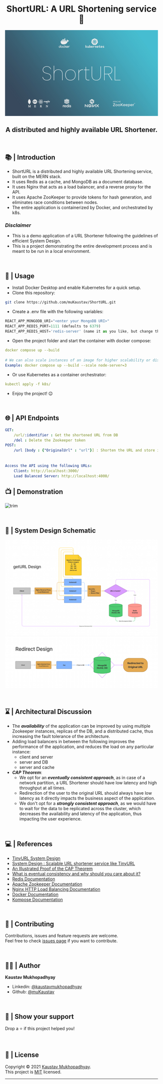 <h1 align="center">ShortURL: A URL Shortening service 🔗</h1>
<p align = center>
    <img alt="Project Logo" src="https://raw.githubusercontent.com/muKaustav/ShortURL/master/client/src/assets/images/shorurl.jpg" target="_blank" />
</p>
<h2 align='center'>A distributed and highly available URL Shortener.</h2><br/>

## 📚 | Introduction

- ShortURL is a distributed and highly available URL Shortening service, built on the MERN stack.
- It uses Redis as a cache, and MongoDB as a document database.
- It uses Nginx that acts as a load balancer, and a reverse proxy for the API.
- It uses Apache ZooKeeper to provide tokens for hash generation, and eliminates race conditions between nodes.
- The entire application is containerized by Docker, and orchestrated by k8s.

### _**Disclaimer**_

- This is a demo application of a URL Shortener following the guidelines of efficient System Design.
- This is a project demonstrating the entire development process and is meant to be run in a local environment.

<br/>

## 🚀 | Usage

- Install Docker Desktop and enable Kubernetes for a quick setup.
- Clone this repository:<br>

```sh
git clone https://github.com/muKaustav/ShortURL.git
```

- Create a .env file with the following variables:

```js
REACT_APP_MONGODB_URI="<enter your MongoDB URI>"
REACT_APP_REDIS_PORT=1111 (defaults to 6379)
REACT_APP_REDIS_HOST='redis-server' (name it as you like, but change the same in the docker-compose.yml file)
```

- Open the project folder and start the container with docker compose:<br>

```yml
docker compose up --build

# We can also scale instances of an image for higher scalability or distribution.
Example: docker compose up --build --scale node-server=3
```

- Or use Kubernetes as a container orchestrator:<br>

```yml
kubectl apply -f k8s/
```

- Enjoy the project! 😉

<br/>

## 🌐 | API Endpoints

```yml
GET:
    /url/:identifier : Get the shortened URL from DB
    /del : Delete the Zookeeper token
POST:
    /url [body : {"OriginalUrl" : "url"}] : Shorten the URL and store in DB


Access the API using the following URLs:
    Client: http://localhost:3000/
    Load Balanced Server: http://localhost:4000/
```

## 📺 | Demonstration

<p align = center>
    
![trim](https://user-images.githubusercontent.com/50882624/154680953-a41c84e3-6512-4fdf-8b3c-b8856f3c5842.gif)

</p>

<br/>

## 📘 | System Design Schematic

<p align = center>
    <img alt="getURL" src="https://raw.githubusercontent.com/muKaustav/ShortURL/master/client/src/assets/images/getURLs.png" target="_blank" />
    <img alt="redirect" src="https://raw.githubusercontent.com/muKaustav/ShortURL/master/client/src/assets/images/redirect.png" target="_blank" />
</p>

<br/>

## ⌛ | Architectural Discussion

- The _**availability**_ of the application can be improved by using multiple Zookeeper instances, replicas of the DB, and a distributed cache, thus increasing the fault tolerance of the architecture.
- Adding load balancers in between the following improves the performance of the application, and reduces the load on any particular instance:
  - client and server
  - server and DB
  - server and cache
- _**CAP Theorem**_:
  - We opt for an _**eventually consistent approach**_, as in case of a network partition, a URL Shortener should have low latency and high throughput at all times. <br/>
  - Redirection of the user to the original URL should always have low latency as it directly impacts the business aspect of the application.
  - We don't opt for a _**strongly consistent approach**_, as we would have to wait for the data to be replicated across the cluster, which decreases the availability and latency of the application, thus impacting the user experience.

<br/>

## 💻 | References

- [TinyURL System Design](https://www.codekarle.com/system-design/TinyUrl-system-design.html)
- [System Design : Scalable URL shortener service like TinyURL](https://medium.com/@sandeep4.verma/system-design-scalable-url-shortener-service-like-tinyurl-106f30f23a82)
- [An Illustrated Proof of the CAP Theorem](https://mwhittaker.github.io/blog/an_illustrated_proof_of_the_cap_theorem/)
- [What is eventual consistency and why should you care about it?](https://www.keboola.com/blog/eventual-consistency)
- [Redis Documentation](https://redis.io/documentation)
- [Apache Zookeeper Documentation](https://zookeeper.apache.org/doc/r3.7.0/index.html)
- [Nginx HTTP Load Balancing Documentation](https://docs.nginx.com/nginx/admin-guide/load-balancer/http-load-balancer/)
- [Docker Documentation](https://docs.docker.com/language/nodejs/)
- [Kompose Documentation](https://kompose.io/user-guide/)

<br/>

## 🍻 | Contributing

Contributions, issues and feature requests are welcome.<br>
Feel free to check [issues page](https://github.com/muKaustav/ShortURL/issues) if you want to contribute.

<br/>

## 🧑🏽 | Author

**Kaustav Mukhopadhyay**

- Linkedin: [@kaustavmukhopadhyay](https://www.linkedin.com/in/kaustavmukhopadhyay/)
- Github: [@muKaustav](https://github.com/muKaustav)

<br/>

## 🙌 | Show your support

Drop a ⭐️ if this project helped you!

<br/>

## 📝 | License

Copyright © 2021 [Kaustav Mukhopadhyay](https://github.com/muKaustav).<br />
This project is [MIT](./LICENSE) licensed.

---
